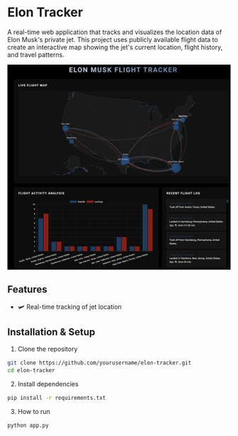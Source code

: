 # Elon Tracker

A real-time web application that tracks and visualizes the location data of Elon Musk's private jet. This project uses publicly available flight data to create an interactive map showing the jet's current location, flight history, and travel patterns.

![Screenshot](pics/screenshot.png)

## Features
- 🛩️ Real-time tracking of jet location


## Installation & Setup

1. Clone the repository
```bash
git clone https://github.com/yourusername/elon-tracker.git
cd elon-tracker
```

2. Install dependencies
```bash
pip install -r requirements.txt
```

3. How to run
```bash
python app.py
``` 

